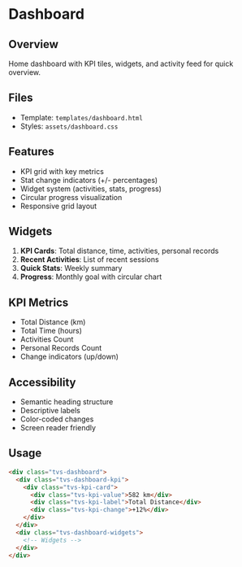 # Dashboard

## Overview
Home dashboard with KPI tiles, widgets, and activity feed for quick overview.

## Files
- Template: `templates/dashboard.html`
- Styles: `assets/dashboard.css`

## Features
- KPI grid with key metrics
- Stat change indicators (+/- percentages)
- Widget system (activities, stats, progress)
- Circular progress visualization
- Responsive grid layout

## Widgets
1. **KPI Cards**: Total distance, time, activities, personal records
2. **Recent Activities**: List of recent sessions
3. **Quick Stats**: Weekly summary
4. **Progress**: Monthly goal with circular chart

## KPI Metrics
- Total Distance (km)
- Total Time (hours)
- Activities Count
- Personal Records Count
- Change indicators (up/down)

## Accessibility
- Semantic heading structure
- Descriptive labels
- Color-coded changes
- Screen reader friendly

## Usage
```html
<div class="tvs-dashboard">
  <div class="tvs-dashboard-kpi">
    <div class="tvs-kpi-card">
      <div class="tvs-kpi-value">582 km</div>
      <div class="tvs-kpi-label">Total Distance</div>
      <div class="tvs-kpi-change">+12%</div>
    </div>
  </div>
  <div class="tvs-dashboard-widgets">
    <!-- Widgets -->
  </div>
</div>
```
